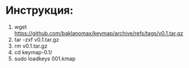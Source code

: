 # Инструкция:
1. wget https://github.com/baklanomax/keymap/archive/refs/tags/v0.1.tar.gz
2. tar -zxf v0.1.tar.gz
3. rm v0.1.tar.gz
4. cd keymap-0.1/
5. sudo loadkeys 001.kmap
